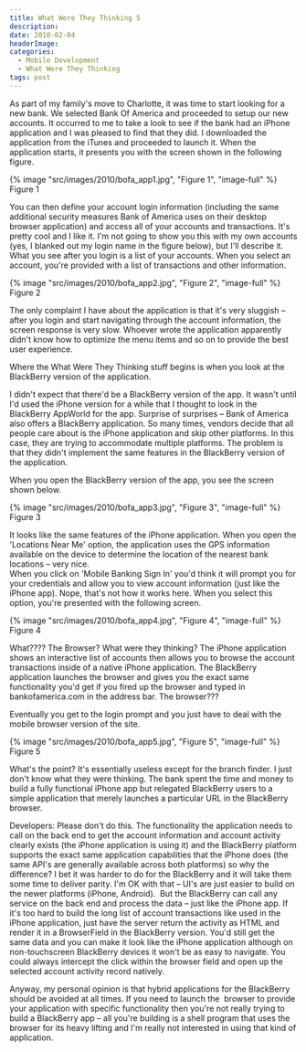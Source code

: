 ```yaml
---
title: What Were They Thinking 5
description: 
date: 2010-02-04
headerImage: 
categories: 
  - Mobile Development
  - What Were They Thinking
tags: post
---
```


As part of my family's move to Charlotte, it was time to start looking for a new bank. We selected Bank Of America and proceeded to setup our new accounts. It occurred to me to take a look to see if the bank had an iPhone application and I was pleased to find that they did. I downloaded the application from the iTunes and proceeded to launch it. When the application starts, it presents you with the screen shown in the following figure.

{% image "src/images/2010/bofa_app1.jpg", "Figure 1", "image-full" %}
Figure 1

You can then define your account login information (including the same additional security measures Bank of America uses on their desktop browser application) and access all of your accounts and transactions. It's pretty cool and I like it. I'm not going to show you this with my own accounts (yes, I blanked out my login name in the figure below), but I'll describe it. What you see after you login is a list of your accounts. When you select an account, you're provided with a list of transactions and other information.

{% image "src/images/2010/bofa_app2.jpg", "Figure 2", "image-full" %}
Figure 2

The only complaint I have about the application is that it's very sluggish – after you login and start navigating through the account information, the screen response is very slow. Whoever wrote the application apparently didn't know how to optimize the menu items and so on to provide the best user experience.

Where the What Were They Thinking stuff begins is when you look at the BlackBerry version of the application.

I didn't expect that there'd be a BlackBerry version of the app. It wasn't until I'd used the iPhone version for a while that I thought to look in the BlackBerry AppWorld for the app. Surprise of surprises – Bank of America also offers a BlackBerry application. So many times, vendors decide that all people care about is the iPhone application and skip other platforms. In this case, they are trying to accommodate multiple platforms. The problem is that they didn't implement the same features in the BlackBerry version of the application.

When you open the BlackBerry version of the app, you see the screen shown below.
  
{% image "src/images/2010/bofa_app3.jpg", "Figure 3", "image-full" %}
Figure 3

It looks like the same features of the iPhone application. When you open the 'Locations Near Me' option, the application uses the GPS information available on the device to determine the location of the nearest bank locations – very nice.  
When you click on 'Mobile Banking Sign In' you'd think it will prompt you for your credentials and allow you to view account information (just like the iPhone app). Nope, that's not how it works here. When you select this option, you're presented with the following screen.
  
{% image "src/images/2010/bofa_app4.jpg", "Figure 4", "image-full" %}
Figure 4

What???? The Browser? What were they thinking? The iPhone application shows an interactive list of accounts then allows you to browse the account transactions inside of a native iPhone application. The BlackBerry application launches the browser and gives you the exact same functionality you'd get if you fired up the browser and typed in bankofamerica.com in the address bar. The browser???

Eventually you get to the login prompt and you just have to deal with the mobile browser version of the site.
  
{% image "src/images/2010/bofa_app5.jpg", "Figure 5", "image-full" %}
Figure 5

What's the point? It's essentially useless except for the branch finder. I just don't know what they were thinking. The bank spent the time and money to build a fully functional iPhone app but relegated BlackBerry users to a simple application that merely launches a particular URL in the BlackBerry browser.

Developers: Please don't do this. The functionality the application needs to call on the back end to get the account information and account activity clearly exists (the iPhone application is using it) and the BlackBerry platform supports the exact same application capabilities that the iPhone does (the same API's are generally available across both platforms) so why the difference? I bet it was harder to do for the BlackBerry and it will take them some time to deliver parity. I'm OK with that – UI's are just easier to build on the newer platforms (iPhone, Android).  But the BlackBerry can call any service on the back end and process the data – just like the iPhone app. If it's too hard to build the long list of account transactions like used in the iPhone application, just have the server return the activity as HTML and render it in a BrowserField in the BlackBerry version. You'd still get the same data and you can make it look like the iPhone application although on non-touchscreen BlackBerry devices it won't be as easy to navigate. You could always intercept the click within the browser field and open up the selected account activity record natively.

Anyway, my personal opinion is that hybrid applications for the BlackBerry should be avoided at all times. If you need to launch the  browser to provide your application with specific functionality then you're not really trying to build a BlackBerry app – all you're building is a shell program that uses the browser for its heavy lifting and I'm really not interested in using that kind of application.